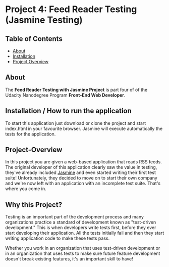 # Project 4: Feed Reader Testing (Jasmine Testing)

## Table of Contents

- [About](#about)
- [Installation](#installation)
- [Project Overview](#project-overview)

## About
The **Feed Reader Testing with Jasmine Project** is part four of of the Udacity Nanodegree Program **Front-End Web Developer**.

## Installation / How to run the application
To start this application just download or clone the project and start index.html in your favourite browser. Jasmine will execute automatically the tests for the application.

## Project-Overview

In this project you are given a web-based application that reads RSS feeds. The original developer of this application clearly saw the value in testing, they've already included [Jasmine](http://jasmine.github.io/) and even started writing their first test suite! Unfortunately, they decided to move on to start their own company and we're now left with an application with an incomplete test suite. That's where you come in.

## Why this Project?

Testing is an important part of the development process and many organizations practice a standard of development known as "test-driven development." This is when developers write tests first, before they ever start developing their application. All the tests initially fail and then they start writing application code to make these tests pass.

Whether you work in an organization that uses test-driven development or in an organization that uses tests to make sure future feature development doesn't break existing features, it's an important skill to have!